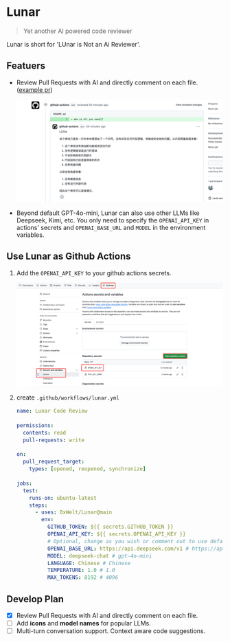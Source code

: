# Lunar

> Yet another AI powered code reviewer

Lunar is short for 'LUnar is Not an Ai Reviewer'.

## Featuers

- Review Pull Requests with AI and directly comment on each file.
  ([example pr](https://github.com/0xWelt/test-action/pull/2))

  ![review](./docs/review.png)

- Beyond default GPT-4o-mini, Lunar can also use other LLMs like Deepseek, Kimi,
  etc. You only need to specify the `OPENAI_API_KEY` in actions' secrets and
  `OPENAI_BASE_URL` and `MODEL` in the environment variables.

## Use Lunar as Github Actions

1.  Add the `OPENAI_API_KEY` to your github actions secrets.

    ![actions_secrets](./docs/actions_secrets.png)

2.  create `.github/workflows/lunar.yml`

    ```yaml
    name: Lunar Code Review

    permissions:
      contents: read
      pull-requests: write

    on:
      pull_request_target:
        types: [opened, reopened, synchronize]

    jobs:
      test:
        runs-on: ubuntu-latest
        steps:
          - uses: 0xWelt/Lunar@main
            env:
              GITHUB_TOKEN: ${{ secrets.GITHUB_TOKEN }}
              OPENAI_API_KEY: ${{ secrets.OPENAI_API_KEY }}
              # Optional, change as you wish or comment out to use default
              OPENAI_BASE_URL: https://api.deepseek.com/v1 # https://api.openai.com/v1
              MODEL: deepseek-chat # gpt-4o-mini
              LANGUAGE: Chinese # Chinese
              TEMPERATURE: 1.0 # 1.0
              MAX_TOKENS: 8192 # 4096
    ```

## Develop Plan

- [x] Review Pull Requests with AI and directly comment on each file.
- [ ] Add **icons** and **model names** for popular LLMs.
- [ ] Multi-turn conversation support. Context aware code suggestions.
